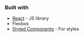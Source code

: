 ### Built with
- [React](https://reactjs.org/) - JS library
- Flexbox
- [Styled Components](https://styled-components.com/) - For styles
